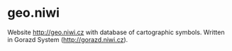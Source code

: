 # geo.niwi
Website http://geo.niwi.cz with database of cartographic symbols. Written in Gorazd System (http://gorazd.niwi.cz).
